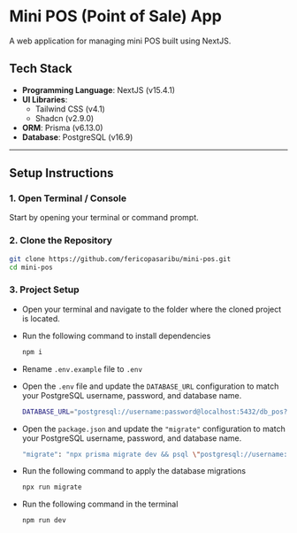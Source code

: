 # Mini POS (Point of Sale) App

A web application for managing mini POS built using NextJS.

## Tech Stack

- **Programming Language**:
  NextJS (v15.4.1)  
- **UI Libraries**:
  -  Tailwind CSS (v4.1)
  -  Shadcn (v2.9.0)  
- **ORM**: Prisma (v6.13.0) 
- **Database**: PostgreSQL (v16.9)

---

## Setup Instructions

### 1. Open Terminal / Console

Start by opening your terminal or command prompt.

### 2. Clone the Repository

   ```bash
   git clone https://github.com/fericopasaribu/mini-pos.git
   cd mini-pos
   ```
### 3. Project Setup

- Open your terminal and navigate to the folder where the cloned project is located.
  
- Run the following command to install dependencies
    ```bash
    npm i
    ```
- Rename ``` .env.example ``` file to ``` .env ``` 
    
- Open the ``` .env ``` file and update the ``` DATABASE_URL ``` configuration to match your PostgreSQL username, password, and database name.
    ```bash
    DATABASE_URL="postgresql://username:password@localhost:5432/db_pos?schema=public"
    ```
    
- Open the ``` package.json ``` and update the ``` "migrate" ``` configuration to match your PostgreSQL username, password, and database name.
    ```bash
    "migrate": "npx prisma migrate dev && psql \"postgresql://username:password@localhost:5432/db_pos\" -f prisma/sql/create_views.sql"
    ```
    
- Run the following command to apply the database migrations
    ```bash
    npx run migrate
    ```
    
- Run the following command in the terminal
    ```bash
    npm run dev
    ```
